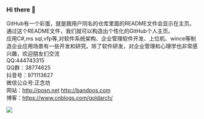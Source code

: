 ### Hi there 👋
GitHub有一个彩蛋，就是跟用户同名的仓库里面的README文件会显示在主页。通过这个README文件，我们就可以构造出个性化的GitHub个人主页。  
应用C#,ms sql,vfp等,对软件系统架构、企业管理软件开发、上位机、wince等制造企业应用场景有一些开发和研究。除了软件研发，对企业管理和心理学也非常感兴趣，欢迎朋友们交流  
QQ:444743315  
QQ群：38774625  
抖音号：971113627  
微信公众号:正念坊  
网站：http://posn.net http://bandpos.com  
博客：https://www.cnblogs.com/goldarch/  
<!--
**goldarch/goldarch** is a ✨ _special_ ✨ repository because its `README.md` (this file) appears on your GitHub profile.

Here are some ideas to get you started:

- 🔭 I’m currently working on ...
- 🌱 I’m currently learning ...
- 👯 I’m looking to collaborate on ...
- 🤔 I’m looking for help with ...
- 💬 Ask me about ...
- 📫 How to reach me: ...
- 😄 Pronouns: ...
- ⚡ Fun fact: ...
-->
![](https://komarev.com/ghpvc/?username=goldarch)

